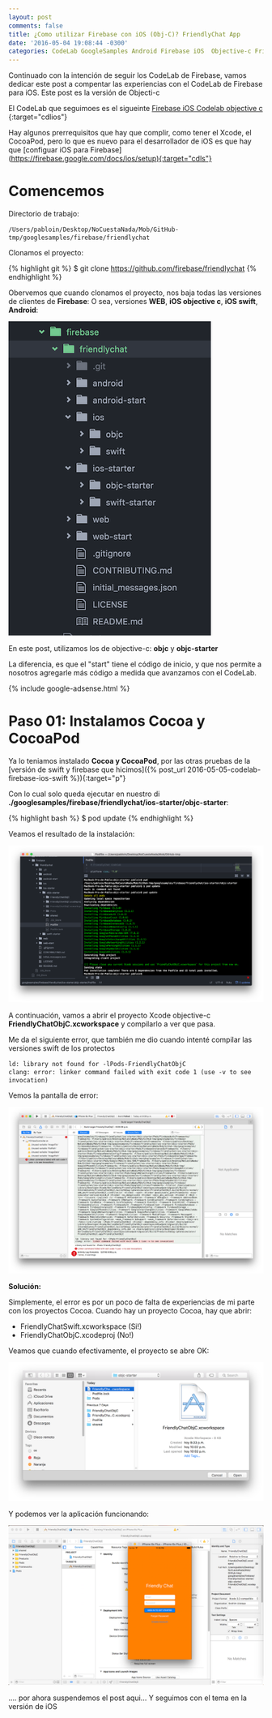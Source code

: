 ```yaml
---
layout: post
comments: false
title: ¿Como utilizar Firebase con iOS (Obj-C)? FriendlyChat App
date: '2016-05-04 19:08:44 -0300'
categories: CodeLab GoogleSamples Android Firebase iOS  Objective-c FriendlyChat
---
```


Continuado con la intención de seguir los CodeLab de Firebase, vamos dedicar este post a compentar las experiencias con el CodeLab de Firebase para iOS. Este post es la versión de Objecti-c

El CodeLab que seguimoes es el sigueinte [Firebase iOS Codelab objective c](https://codelabs.developers.google.com/codelabs/firebase-ios-objc/index.html?index=..%2F..%2Findex) {:target="cdlios"}

Hay algunos prerrequisitos que hay que complir, como tener el Xcode, el CocoaPod, pero lo que es nuevo para el desarrollador de iOS es que hay que [configuar iOS para Firebase] (<https://firebase.google.com/docs/ios/setup){:target="cdls"}>

# Comencemos

Directorio de trabajo:

```
/Users/pabloin/Desktop/NoCuestaNada/Mob/GitHub-tmp/googlesamples/firebase/friendlychat
```

Clonamos el proyecto:

{% highlight git %} $ git clone https://github.com/firebase/friendlychat {% endhighlight %}

Obervemos que cuando clonamos el proyecto, nos baja todas las versiones de clientes de **Firebase**: O sea, versiones **WEB**, **iOS objective c**, **iOS swift**, **Android**:

![Firebase screenshot](/assets/post_012_img1.png)

En este post, utilizamos los de objective-c: **objc** y **objc-starter**

La diferencia, es que el "start" tiene el código de inicio, y que nos permite a nosotros agregarle más código a medida que avanzamos con el CodeLab.

{% include google-adsense.html %}<br>

# Paso 01: Instalamos Cocoa y CocoaPod

Ya lo teniamos instalado **Cocoa y CocoaPod**, por las otras pruebas de la [versión de swift y firebase que hicimos]({% post_url 2016-05-05-codelab-firebase-ios-swift %}){:target="p"}

Con lo cual solo queda ejecutar en nuestro di **./googlesamples/firebase/friendlychat/ios-starter/objc-starter**:

{% highlight bash %} $ pod update {% endhighlight %}

Veamos el resultado de la instalación:

![Firebase en iOS con Objecti-c](/assets/post_012_img2.png)

A continuación, vamos a abrir el proyecto Xcode objective-c **FriendlyChatObjC.xcworkspace** y compilarlo a ver que pasa.

Me da el siguiente error, que también me dio cuando intenté compilar las versiones swift de los protectos

```
ld: library not found for -lPods-FriendlyChatObjC
clang: error: linker command failed with exit code 1 (use -v to see invocation)
```

Vemos la pantalla de error:

![Firebase en iOS con Objective-c](/assets/post_012_img3.png)

**Solución:**

Simplemente, el error es por un poco de falta de experiencias de mi parte con los proyectos Cocoa. Cuando hay un proyecto Cocoa, hay que abrir:

- FriendlyChatSwift.xcworkspace (Si!)
- FriendlyChatObjC.xcodeproj (No!)

Veamos que cuando efectivamente, el proyecto se abre OK:

![Firebase en iOS con Objective-c](/assets/post_012_img4.png)

Y podemos ver la aplicación funcionando:

![Firebase en iOS con Objective-c](/assets/post_012_img5.png)

.... por ahora suspendemos el post aqui... Y seguimos con el tema en la versión de iOS
